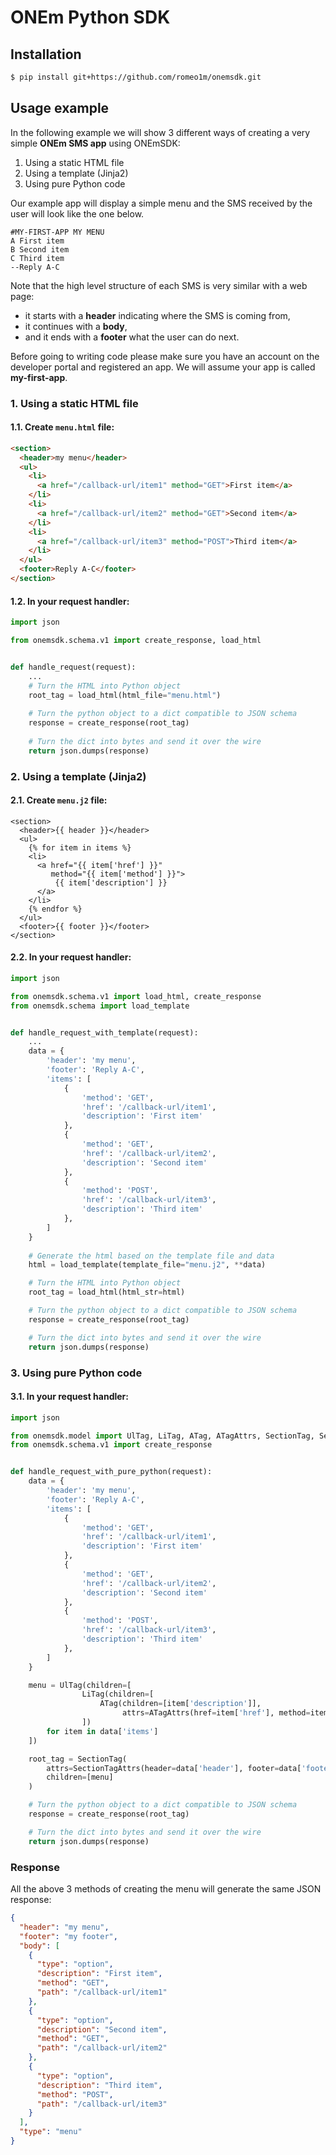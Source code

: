 # ONEm Python SDK

## Installation
```bash
$ pip install git+https://github.com/romeo1m/onemsdk.git
```

## Usage example

In the following example we will show 3 different ways of creating 
a very simple **ONEm SMS app** using ONEmSDK:
1. Using a static HTML file
2. Using a template (Jinja2)
3. Using pure Python code

Our example app will display a simple menu and the SMS received by
the user will look like the one below.

```
#MY-FIRST-APP MY MENU
A First item
B Second item
C Third item
--Reply A-C
```

Note that the high level structure of each SMS is very similar with a web page:
- it starts with a **header** indicating where the SMS is coming from,
- it continues with a **body**,
- and it ends with a **footer** what the user can do next.

Before going to writing code please make sure you have an account on the
developer portal and registered an app. We will assume your app is called
**my-first-app**.

### 1. Using a static HTML file
#### 1.1. Create `menu.html` file:
```html
<section>
  <header>my menu</header>
  <ul>
    <li>
      <a href="/callback-url/item1" method="GET">First item</a>
    </li>
    <li>
      <a href="/callback-url/item2" method="GET">Second item</a>
    </li>
    <li>
      <a href="/callback-url/item3" method="POST">Third item</a>
    </li>
  </ul>
  <footer>Reply A-C</footer>
</section>
```

#### 1.2. In your request handler:
```python
import json

from onemsdk.schema.v1 import create_response, load_html


def handle_request(request):
    ...
    # Turn the HTML into Python object
    root_tag = load_html(html_file="menu.html")
    
    # Turn the python object to a dict compatible to JSON schema
    response = create_response(root_tag)
    
    # Turn the dict into bytes and send it over the wire
    return json.dumps(response)
```

### 2. Using a template (Jinja2)

#### 2.1. Create `menu.j2` file:
```jinja2
<section>
  <header>{{ header }}</header>
  <ul>
    {% for item in items %}
    <li>
      <a href="{{ item['href'] }}" 
         method="{{ item['method'] }}">
          {{ item['description'] }}
      </a>
    </li>
    {% endfor %}
  </ul>
  <footer>{{ footer }}</footer>
</section>
```

#### 2.2. In your request handler:
```python
import json

from onemsdk.schema.v1 import load_html, create_response
from onemsdk.schema import load_template


def handle_request_with_template(request):
    ...
    data = {
        'header': 'my menu',
        'footer': 'Reply A-C',
        'items': [
            {
                'method': 'GET', 
                'href': '/callback-url/item1', 
                'description': 'First item'
            },
            {
                'method': 'GET', 
                'href': '/callback-url/item2', 
                'description': 'Second item'
            },
            {
                'method': 'POST', 
                'href': '/callback-url/item3', 
                'description': 'Third item'
            },
        ]
    }
    
    # Generate the html based on the template file and data
    html = load_template(template_file="menu.j2", **data)

    # Turn the HTML into Python object
    root_tag = load_html(html_str=html)

    # Turn the python object to a dict compatible to JSON schema
    response = create_response(root_tag)

    # Turn the dict into bytes and send it over the wire
    return json.dumps(response)

```

### 3. Using pure Python code

#### 3.1. In your request handler:
```python
import json

from onemsdk.model import UlTag, LiTag, ATag, ATagAttrs, SectionTag, SectionTagAttrs
from onemsdk.schema.v1 import create_response


def handle_request_with_pure_python(request):
    data = {
        'header': 'my menu',
        'footer': 'Reply A-C',
        'items': [
            {
                'method': 'GET', 
                'href': '/callback-url/item1', 
                'description': 'First item'
            },
            {
                'method': 'GET', 
                'href': '/callback-url/item2', 
                'description': 'Second item'
            },
            {
                'method': 'POST', 
                'href': '/callback-url/item3', 
                'description': 'Third item'
            },
        ]
    }

    menu = UlTag(children=[
                LiTag(children=[
                    ATag(children=[item['description']],
                         attrs=ATagAttrs(href=item['href'], method=item['method']))
                ])
        for item in data['items']
    ])

    root_tag = SectionTag(
        attrs=SectionTagAttrs(header=data['header'], footer=data['footer']),
        children=[menu]
    )

    # Turn the python object to a dict compatible to JSON schema
    response = create_response(root_tag)

    # Turn the dict into bytes and send it over the wire
    return json.dumps(response)
```

### Response

All the above 3 methods of creating the menu will generate the same JSON response:

```json
{
  "header": "my menu",
  "footer": "my footer",
  "body": [
    {
      "type": "option",
      "description": "First item",
      "method": "GET",
      "path": "/callback-url/item1"
    },
    {
      "type": "option",
      "description": "Second item",
      "method": "GET",
      "path": "/callback-url/item2"
    },
    {
      "type": "option",
      "description": "Third item",
      "method": "POST",
      "path": "/callback-url/item3"
    }
  ],
  "type": "menu"
}
```
